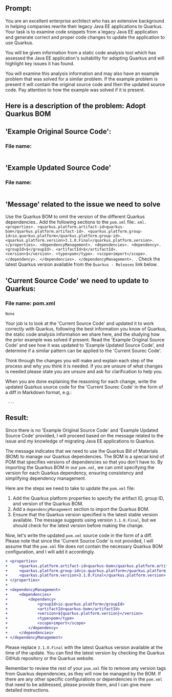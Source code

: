 ## Prompt:
You are an excellent enterprise architect who has an extensive
background in helping companies rewrite their legacy Java EE applications to 
Quarkus.  Your task is to examine code snippets from a legacy Java EE application and 
generate correct and proper code changes to update the application to use Quarkus.

You will be given information from a static code analysis tool which has assessed the 
Java EE application's suitability for adopting Quarkus and will highlight key issues it has found.

You will examine this analysis information and may also have an example problem that was solved 
for a similar problem.  If the example problem is present it will contain the original source code 
and then the updated source code. Pay attention to how the example was solved if it is present.  

## Here is a description of the problem: Adopt Quarkus BOM


## 'Example Original Source Code':
### File name: 
```

```


## 'Example Updated Source Code'
### File name: 
```

```

## 'Message' related to the issue we need to solve
Use the Quarkus BOM to omit the version of the different Quarkus dependencies.. Add the following sections to the `pom.xml` file:. ```xml. <properties>. <quarkus.platform.artifact-id>quarkus-bom</quarkus.platform.artifact-id>. <quarkus.platform.group-id>io.quarkus.platform</quarkus.platform.group-id>. <quarkus.platform.version>3.1.0.Final</quarkus.platform.version>. </properties>. <dependencyManagement>. <dependencies>. <dependency>. <groupId>$</groupId>. <artifactId>$</artifactId>. <version>$</version>. <type>pom</type>. <scope>import</scope>. </dependency>. </dependencies>. </dependencyManagement>. ```. Check the latest Quarkus version available from the `Quarkus - Releases` link below.

## 'Current Source Code' we need to update to Quarkus:
### File name: pom.xml
```
None
```


Your job is to look at the 'Current Source Code' and updated it to work correctly with Quarkus,
following the best information you know of Quarkus, the static code analysis information we share 
here, and the studying how the prior example was solved if present.  Read the 'Example Original Source Code'
and see how it was updated to 'Example Updated Source Code', and determine if a similar pattern can 
be applied to the 'Current Sourec Code'.

Think through the changes you will make and explain each step of the process and why you think it is needed.
If you are unsure of what changes is needed please state you are unsure and ask 
for clarification to help you.

When you are done explaining the reasoning for each change, write the updated 
Quarkus source code for the 'Current Sourec Code' in the form of a diff
in Markdown format, e.g.:

```diff
 ...
```


## Result:
Since there is no 'Example Original Source Code' and 'Example Updated Source Code' provided, I will proceed based on the message related to the issue and my knowledge of migrating Java EE applications to Quarkus.

The message indicates that we need to use the Quarkus Bill of Materials (BOM) to manage our Quarkus dependencies. The BOM is a special kind of POM that specifies versions of dependencies so that you don’t have to. By importing the Quarkus BOM in our `pom.xml`, we can omit specifying the version for each Quarkus dependency, ensuring consistency and simplifying dependency management.

Here are the steps we need to take to update the `pom.xml` file:

1. Add the Quarkus platform properties to specify the artifact ID, group ID, and version of the Quarkus BOM.
2. Add a `dependencyManagement` section to import the Quarkus BOM.
3. Ensure that the Quarkus version specified is the latest stable version available. The message suggests using version `3.1.0.Final`, but we should check for the latest version before making the change.

Now, let's write the updated `pom.xml` source code in the form of a diff. Please note that since the 'Current Source Code' is not provided, I will assume that the `pom.xml` file does not contain the necessary Quarkus BOM configuration, and I will add it accordingly.

```diff
+ <properties>
+     <quarkus.platform.artifact-id>quarkus-bom</quarkus.platform.artifact-id>
+     <quarkus.platform.group-id>io.quarkus.platform</quarkus.platform.group-id>
+     <quarkus.platform.version>3.1.0.Final</quarkus.platform.version> <!-- Check for the latest version -->
+ </properties>
+
+ <dependencyManagement>
+     <dependencies>
+         <dependency>
+             <groupId>io.quarkus.platform</groupId>
+             <artifactId>quarkus-bom</artifactId>
+             <version>${quarkus.platform.version}</version>
+             <type>pom</type>
+             <scope>import</scope>
+         </dependency>
+     </dependencies>
+ </dependencyManagement>
```

Please replace `3.1.0.Final` with the latest Quarkus version available at the time of the update. You can find the latest version by checking the Quarkus GitHub repository or the Quarkus website.

Remember to review the rest of your `pom.xml` file to remove any version tags from Quarkus dependencies, as they will now be managed by the BOM. If there are any other specific configurations or dependencies in the `pom.xml` that need to be addressed, please provide them, and I can give more detailed instructions.

